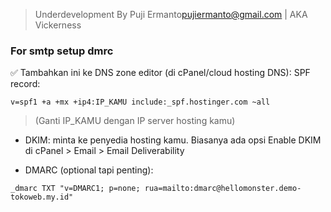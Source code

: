 > Underdevelopment By Puji Ermanto<pujiermanto@gmail.com> | AKA Vickerness

### For smtp setup dmrc
✅ Tambahkan ini ke DNS zone editor (di cPanel/cloud hosting DNS):
SPF record:
```
v=spf1 +a +mx +ip4:IP_KAMU include:_spf.hostinger.com ~all
```
> (Ganti IP_KAMU dengan IP server hosting kamu)

- DKIM: minta ke penyedia hosting kamu. Biasanya ada opsi Enable DKIM di cPanel > Email > Email Deliverability

- DMARC (optional tapi penting):
```
_dmarc TXT "v=DMARC1; p=none; rua=mailto:dmarc@hellomonster.demo-tokoweb.my.id"
```